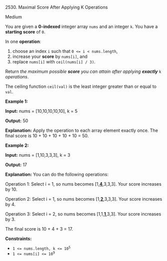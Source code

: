 2530\. Maximal Score After Applying K Operations

Medium

You are given a **0-indexed** integer array `nums` and an integer `k`. You have a **starting score** of `0`.

In one **operation**:

1.  choose an index `i` such that `0 <= i < nums.length`,
2.  increase your **score** by `nums[i]`, and
3.  replace `nums[i]` with `ceil(nums[i] / 3)`.

Return _the maximum possible **score** you can attain after applying **exactly**_ `k` _operations_.

The ceiling function `ceil(val)` is the least integer greater than or equal to `val`.

**Example 1:**

**Input:** nums = [10,10,10,10,10], k = 5

**Output:** 50

**Explanation:** Apply the operation to each array element exactly once. The final score is 10 + 10 + 10 + 10 + 10 = 50.

**Example 2:**

**Input:** nums = [1,10,3,3,3], k = 3

**Output:** 17

**Explanation:** You can do the following operations: 

Operation 1: Select i = 1, so nums becomes [1,**<ins>4</ins>**,3,3,3]. Your score increases by 10.

Operation 2: Select i = 1, so nums becomes [1,**<ins>2</ins>**,3,3,3]. Your score increases by 4. 

Operation 3: Select i = 2, so nums becomes [1,1,<ins>**1**</ins>,3,3]. Your score increases by 3. 

The final score is 10 + 4 + 3 = 17.

**Constraints:**

*   <code>1 <= nums.length, k <= 10<sup>5</sup></code>
*   <code>1 <= nums[i] <= 10<sup>9</sup></code>